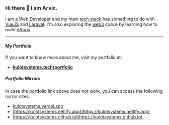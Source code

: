 ### Hi there 👋 I am Arvic.

I am a Web Developer and my main [tech stack](https://heap.io/topics/what-is-a-tech-stack) has something to do with [VueJS](https://vuejs.org/) and [Laravel](https://laravel.com/). I'm also exploring the [web3](https://www.coindesk.com/learn/what-is-web-3-and-why-is-everyone-talking-about-it/) space by learning how to build [dApps](https://www.investopedia.com/terms/d/decentralized-applications-dapps.asp).

---

#### My **Portfolio**
If you want to know more about me, visit my portfolio at:
- [**kulotsystems.tech/portfolio**](https://www.kulotsystems.tech/portfolio)

##### Portfolio Mirrors
In case the portfolio link above does not work, you can access the following mirror sites:

- [kulotsystems.vercel.app](https://kulotsystems.vercel.app)
- [https://kulotsystems.netlify.app](https://kulotsystems.netlify.app)
- [https://kulotsystems.github.io](https://kulotsystems.github.io)
